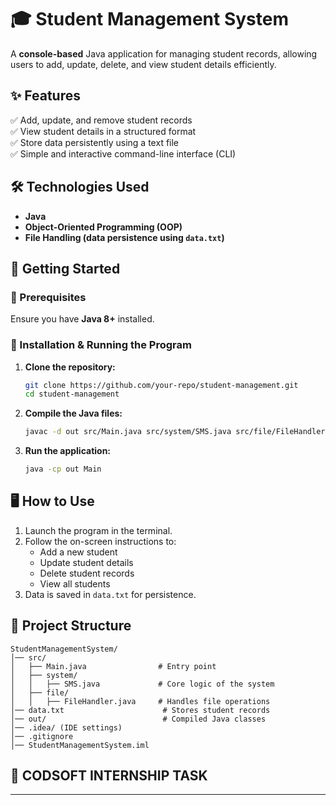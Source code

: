 # 🎓 Student Management System

A **console-based** Java application for managing student records, allowing users to add, update, delete, and view student details efficiently.

## ✨ Features
✅ Add, update, and remove student records  
✅ View student details in a structured format  
✅ Store data persistently using a text file  
✅ Simple and interactive command-line interface (CLI)  

## 🛠 Technologies Used
- **Java**  
- **Object-Oriented Programming (OOP)**  
- **File Handling (data persistence using `data.txt`)**  

## 🚀 Getting Started

### 📌 Prerequisites
Ensure you have **Java 8+** installed.

### 🔧 Installation & Running the Program
1. **Clone the repository:**  
   ```sh
   git clone https://github.com/your-repo/student-management.git
   cd student-management
   ```
2. **Compile the Java files:**  
   ```sh
   javac -d out src/Main.java src/system/SMS.java src/file/FileHandler.java
   ```
3. **Run the application:**  
   ```sh
   java -cp out Main
   ```

## 🖥 How to Use
1. Launch the program in the terminal.  
2. Follow the on-screen instructions to:  
   - Add a new student  
   - Update student details  
   - Delete student records  
   - View all students  
3. Data is saved in `data.txt` for persistence.  

## 📂 Project Structure
```
StudentManagementSystem/
│── src/
│   ├── Main.java                # Entry point
│   ├── system/
│   │   ├── SMS.java             # Core logic of the system
│   ├── file/
│   │   ├── FileHandler.java     # Handles file operations
│── data.txt                      # Stores student records
│── out/                          # Compiled Java classes
│── .idea/ (IDE settings)
│── .gitignore
│── StudentManagementSystem.iml
```

## 🚀 CODSOFT INTERNSHIP TASK

---
